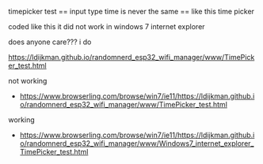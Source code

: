 timepicker test == input type time is never the same == like this time picker

coded like this it did not work in windows 7 internet explorer

does anyone care??? i do


https://ldijkman.github.io/randomnerd_esp32_wifi_manager/www/TimePicker_test.html


not working
- https://www.browserling.com/browse/win7/ie11/https://ldijkman.github.io/randomnerd_esp32_wifi_manager/www/TimePicker_test.html


working
- https://www.browserling.com/browse/win7/ie11/https://ldijkman.github.io/randomnerd_esp32_wifi_manager/www/Windows7_internet_explorer_TimePicker_test.html
